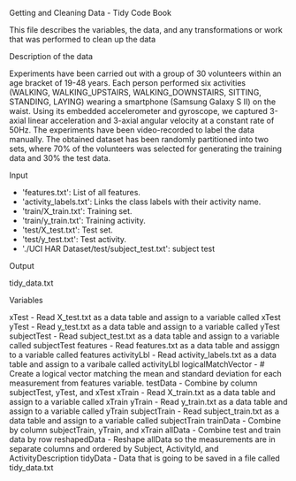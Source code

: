 Getting and Cleaning Data - Tidy Code Book 

This file describes the variables, the data, and any transformations or work that was performed to clean up the data


Description of the data

Experiments have been carried out with a group of 30 volunteers within an age bracket of 19-48 years. 
Each person performed six activities (WALKING, WALKING_UPSTAIRS, WALKING_DOWNSTAIRS, SITTING, STANDING, LAYING) wearing a smartphone (Samsung Galaxy S II) on the waist. 
Using its embedded accelerometer and gyroscope, we captured 3-axial linear acceleration and 3-axial angular velocity at a constant rate of 50Hz. 
The experiments have been video-recorded to label the data manually. 
The obtained dataset has been randomly partitioned into two sets, where 70% of the volunteers was selected for generating the training data and 30% the test data. 


Input

- 'features.txt': List of all features.
- 'activity_labels.txt': Links the class labels with their activity name.
- 'train/X_train.txt': Training set.
- 'train/y_train.txt': Training activity.
- 'test/X_test.txt': Test set.
- 'test/y_test.txt': Test activity.
- './UCI HAR Dataset/test/subject_test.txt': subject test


Output

tidy_data.txt


Variables

xTest - Read X_test.txt as a data table and assign to a variable called xTest
yTest - Read y_test.txt as a data table and assign to a variable called yTest
subjectTest - Read subject_test.txt as a data table and assign to a variable called subjectTest
features - Read features.txt as a data table and assiggn to a variable called features
activityLbl - Read activity_labels.txt as a data table and assign to a varibale called activityLbl
logicalMatchVector - # Create a logical vector matching the mean and standard deviation for each measurement from features variable.
testData - Combine by column subjectTest, yTest, and xTest
xTrain - Read X_train.txt as a data table and assign to a variable called xTrain
yTrain - Read y_train.txt as a data table and assign to a variable called yTrain
subjectTrain - Read subject_train.txt as a data table and assign to a variable called subjectTrain
trainData - Combine by column subjectTrain, yTrain, and xTrain
allData - Combine test and train data by row
reshapedData - Reshape allData so the measurements are in separate columns and ordered by Subject, ActivityId, and ActivityDescription
tidyData - Data that is going to be saved in a file called tidy_data.txt







